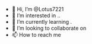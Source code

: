 - 👋 Hi, I’m @Lotus7221
- 👀 I’m interested in .. 
- 🌱 I’m currently learning . 
- 💞️ I’m looking to collaborate on
- 📫 How to reach me    
 
